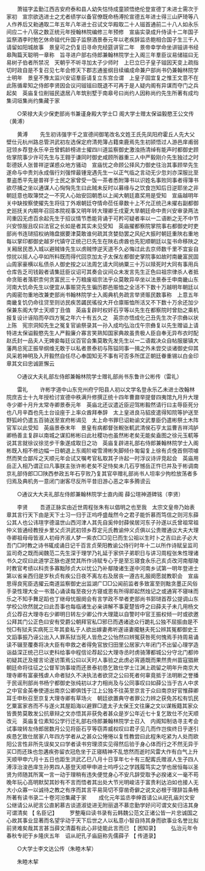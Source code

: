 <!-- { "loadSidebar": true } -->
　　萧镃字孟勤江西吉安府泰和县人幼失怙恃成童颕悟绝伦登宣德丁未进士需次于家初　宣宗欲选进士之尤者绩学以备官僚既命杨溥抡宣德五年进士得三山萨琦等八人作养后又勑通取二年五年八年进士召试文华殿取二十人镃首通前二十八人如永乐间应二十八宿之数正统元年授翰林院编修三年预修　宣庙实录成升侍读十二年国子监祭酒李时勉乞休命镃代升国子监祭酒景泰元年以老疾辞监丞鲍相合国子生三千人请留如阳城故事　景皇可之仍复旧寻命充经筵讲官二年　景帝幸学命坐讲镃讲书经皋陶篇天聪明一章称　旨寻进户部右侍郎兼翰林院学士入阁三年羣臣议易储镃曰无易树子伯者所禁况　天朝乎不听寻加太子少师时　上巳立巳子皇子镃因天变上疏指切时政自是不复召见七年会修天下郡志通鉴纲目续编成命兼户部尚书仍兼翰林院学士明年　景皇不豫太监兴安诏羣臣请复立东宫佥谓　上皇子固宜复之惟王文意不在此陈循辈知之侍郎李贤因会议问镃镃曰既退不可再于是人疑内阁有异谋而夺门之兵起矣　英庙复位削镃民退居八年筑别墅于南皋号曰尚约人因称尚约先生所著有成均集词垣集尚约集藏于家 

　　○荣禄大夫少保吏部尚书兼谨身殿大学士□ 阁大学士赠太保谥毅愍王公文传（黄溥） 

　　黄溥 
　　先生初讳强字千之宣德间御笔改名文姓王氏先凤阳府霍丘人先大父壁仕元杭州路总管洪武初左选保定府清苑簿占籍束鹿焉先生初颕悟过人游邑庠甫弱冠领乡荐登永乐辛丑曾鹤龄榜进士擢四川道监察御史激浊扬清绰有能声时都御史顾佐掌院事少许可先生与王翱于谦同时御史咸顾所器重三人中严毅刚介先生独过之时彰德妖人张普祥逆谋惑众地方骚动　宣庙忧之命顾公择风力御史往治其事顾举先生遂命与中贵刘永成偕行刘强悍最锺宠遇先生一以正气临之言动无少忽刘亦深服比至羣盗悉平先是普祥于士民之家曾受一饭一茶者悉附簿书以识姓名事败同事者得簿书欲尽捕之坐以通谋人心恟恟先生曰此贼未反时以募缘与之饮食岂知后日逆耶坐之非朝廷意也取簿焚之一不究人心始安回朝悉以上闻大朝廷嘉奖用是受知　宣庙越明年关中缺按察使擢先生将往丁外艰朝廷夺情命莅任章数十上不允正统己未擢右副都御史廵抚关内期年召回本院视事又明年转大理卿壬戌夏大旱朝廷命中贵兴安审录两法司重囚无虑百余起先生于招议情节悉能背诵于可矜可疑者率以一二语断之无不中节兴安惊服且叹曰法官之长如是者其实未见受知　英庙擢都察院掌院事右都御史时吏部尚书连琎招权纳赂盘据要津莫敢谁何疏其贪婪劾罢之风纪大振时朝廷重陜右重地每以掌印都御史越岁代镇守正统己巳先生在陜右虏酋也先犯顺朝廷以玺书命移陜之关厢居民悉入城以避贼锋先生以虏贼悖逆天道不久必悔过此去京师数千里不宜妄自惊扰以摇人心卒如所料既而得代回京加太子太保左都御史掌院事如故时南畿富民固山周家豪横以私债杀人御史按之以法周乞请大同纳粟三十万以赎死时大同有事用兵仓库告乏司钱榖者请集廷臣议诏可其奏会议间众未发言先生正色曰祖宗律杀人者抵命贪赃者落职柰何贪富民三十万粮废祖宗法乎众莫敢异卒坐以法景泰壬申南畿山东河南大饥命先生以便宜从事赈贷先生徧历郡邑赈恤之全活不下数十万越明年朝廷以内阁密勿重地改兼吏部尚书翰林院学士入阁典机务疏言举贤赈民数事称　上意五年南畿复饥仍命往贷至则访民疾苦蠲民徭役大开仓廪赈恤所活又不下数十万余还加少保兼东阁大学士天顺丁丑值　英庙复辟时权奸石亨等以先生在都察院时曾劾之乘机报复设计诬陷而卒四方冤之年六十有五久之　英宗亦悟成化己丑先生次子宗彝以状上陈　宪宗洞知先生之冤复官谕祭录其一孙入成均弘治戊午宗彝复以先生赠谥上请特进太保谥毅愍先生人严毅廉介寡言笑熟知国家典故虽贵极人臣自奉无异布衣时配赵氏封一品夫人无婢妾每廷议百官会集莫敢先发先生以一二语裁决众自帖服屡镇大藩两总宪正振举纲维无敢于以私者景泰初与陈镒同事一揖之外未尝交谈诸御史仰其风采若神明及入开毅然自任尽心奉国知无不事有可否多所匡正朝廷眷重锡以白金印章其文曰忠诚匪懈云 

　　○通议大夫礼部左侍郎兼翰林院学士赠礼部尚书东鲁许公彬传（雷礼） 

　　雷礼 
　　许彬字道中山东兖州府宁阳县人初以文学名登永乐乙未进士改翰林院庶吉士十九年授检讨宣德中秩满升修撰正统十四年曹鼐举提督四夷馆九月升大理寺少卿十月升太常寺卿景泰元年　英庙北还议遣近臣迎驾彬毅然请行曰主辱臣死分也八月辛酉也先土台设座于上率众酋拜奉辞　太上皇进良马貂皮遣得知院等护送至野狐岭仍遣五百骑送至宣府彬谒见　太上命书罪巳诏勑谕文武羣臣仍遣彬祭土木阵官军以此受知　英庙景泰末年　景皇有病都督张輗张軏武清侯石亨太监曹吉祥鸿胪卿杨善主复辟以南城之谋扣彬彬曰此社稷功也虽然彬老矣无能矣盍图之徐元玉軏等说其言就徐议徐览步干象遂成取日之功　英庙复辟进礼部右侍郎兼翰林院学士入阁彬既入相不修边幅一日朝退上东阁阶峻雪滑彬失脚倾仆匍匐复上徐有贞俛首侧项噱然而笑佥鄙斥之天顺元年会试又嘱考官私取其子许起一时浮议诗评竞起会　英庙用岳正入相乃谓正曰凡事朕主张许彬老矣不足恃矣未几石亨憾岳正忤巳并及于彬调南京礼部侍郎□□陕西参政五年石亨败乃复其官卒赠礼部尚书人坦率少拘检放荡者多归焉及典机务一意闭门谢客尽反所平昔旧游心恶之率多腾谤云 

　　○通议大大夫礼部左侍郎兼翰林院学士直内阁 薛公瑄神道碑铭（李贤） 

　　李贤 
　　吾道正脉实由近世周程张朱有以倡明之也至我　太宗文皇帝乃始表章其言行天下由是天下士习一归于正呜呼盛哉然今之君子能忻慕而笃信之则河东薛公其人也公讳瑄字德温世山西河津人其先自奚仲封薛侯居河东子孙遂以氏曾祖常祖仲义皆通经教授乡里父贞洪武初领乡荐定元氏教谕仲义贞俱以公贵赠通议大夫大理寺卿祖母母皆淑人初母齐淑人梦一紫衣□□见巳而生公祖以生时卜之吉曰此子必大吾门□时教之诗书辄成诵日记千百言贞荣阳教谕公侍行时年十二以所作诗赋呈监司监司奇之既而闻魏范二先生深于理学乃礼延于家供子弟职日与讲习周程张朱性理诸书久之叹曰此道学正脉也遂焚其所作诗赋专心于是至忘寝食永乐己亥贞改河南鄢陵时教官考绩以科贡多寡黜陟贞大以忧公乃补鄢陵诸生遂中河南乡试第一明年登进士第以省亲西归是岁秋贞有疾公日夜不离左右及居丧一遵古礼服阕愿就教职会　宣庙思得良宪臣选擢云南道监察御史出监湖广□□公闻前监者多致富至则黜贪墨正风俗手录性理大全一书潜心诵读每至夜分方寝或恩有所得即起然烛记之或通宵不寝味而乐之不知手舞足蹈也丁继母忧服阕会有言学政不举者吏部尚书郭琎首荐公提调山东学校公欣然就之曰此吾事也每临诸生必亲讲解不事夏楚皆呼之曰薛夫子未几用杨文贞公荐召大理寺右少卿明日转左少卿公作大理箴以自警时中官王振权倾一时或欲邀公拜其门公正色曰安有受爵公朝拜官私□邪巳而遇诸途众行跪礼公独不屈振由是不悦□有狱夫实病死三年其妾私于人欲出嫁妻弗听遂诬妻魇魅夫死公辨其冤都御史王文謟事振乃诬公出入人罪系狱当死人皆危之公怡然曰辨冤获咎死何愧焉手持周易诵读不辍至覆奏将决大臣有申救之者得免官放归田里公居家六年闭门不出留心理学造诣益深正统己巳以吏科给事中程信论荐起公大理寺丞时虏骑薄都城公分守北门都帅初疑其迂及接言论遂访策焉公曰以天时人事验之此虏必宵遁既而果然贵州苗寇猖厥　朝廷命将往征之公督军饷事竣而还景泰初恳乞致仕学士江渊上疏留之明年升南京大理寺卿有富豪残虐人命者狱久不决执法者欲贷之公曰死者何辜竟抵于法明断之誉播于民谣刑部尚书杨宁都御史张纯初以才力相尚及与公同事叹曰如薛公当于古人中求之中官金英奉使道出南京公卿俱饯于江上公独不往英至京言于众曰南京好官惟薛卿耳壬申秋召至京复大理寺卿有草场火　朝廷欲置典守者罪公力辨之获免苏松有饥民乞粟富家吝而不与遂火其屋蹈海以避罪□遣太子太保王文往廉之文以谋叛籍其家众皆畏势莫敢发公抗章辩之文亦悟其非获免者甚众是岁公年近七十复乞致仕不允天顺改元　英庙复位素知公学行迁礼部右侍郎兼翰林院学士召入　内阁知制诰寻主考会试事竣转左侍郎居数月公见将臣石亨等窃弄威权叹曰君子见几而作岂俟终日乎遂引疾恳乞致仕居家八年四方学者从之甚众公惓惓以复性教尝曰此程朱吃紧为人处而欧阳公言性非所先误矣又曰学者读书穷理须实见得然后验于身心体而行之不然无异于买□而还珠也忽遘疾弥留衣冠危坐于正寝精神不乱悠然而逝时风雷大作有白气上升天顺甲申六月十五日也距生洪武乙巳八月十日享年七十有三配寗氏赠淑人生子四人溥淳治浚邑庠生孙男四人基登天顺甲申进士呜呼公之学践履笃实之学也居恒每以圣贤为师随其所寓一言一动于理稍有违失便觉身心不安凡辞受取予必揆诸义一毫不苟晚年玩心高明默契其妙有不言而悟者其出处大节光明峻洁于富贵利达泊如也接人无大小众寡一以诚待之教之有序而其言平易简切不穿凿奇僻之说文必根于理辞旨条畅所著有读书录二十卷河汾集藏于家 
　　成化元年监丞李绅首请公从祀孔庙刘文安公继请公从祀言公直躬慕古谈道淑徒进无附丽退不慕恋勤学好问可谓文矣归洁其身可谓清矣 【 名臣记】 
　　罗整庵曰读书录有云韩魏公范文正诸公皆一片忠诚国之心故其事业显著而名望孚动于天下后世之人以私意小智自持其身而欲事业名誉比拟前贤难矣哉其言甚当薛文清葢有此心非徒能此言而巳 
【 困知录】 
　　弘治元年令春秋专祀于乡隆庆五年　诏从祀孔子庙庭称先儒薛子 【 传道录】 

　　○大学士李文达公传（朱睦木挈） 

　　朱睦木挈 
